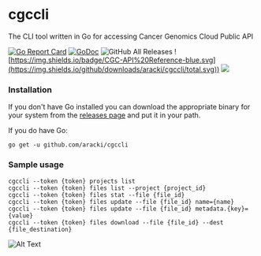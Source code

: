 # cgccli
The CLI tool written in Go for accessing Cancer Genomics Cloud Public API 

[![Go Report Card](https://goreportcard.com/badge/github.com/aracki/cgccli)](https://goreportcard.com/report/github.com/aracki/cgccli)
[![GoDoc](https://godoc.org/github.com/Aracki/cgccli?status.svg)](https://godoc.org/github.com/Aracki/cgccli)
![GitHub All Releases](https://img.shields.io/github/downloads/aracki/cgccli/total.svg)
![https://img.shields.io/badge/CGC-API%20Reference-blue.svg](https://img.shields.io/github/downloads/aracki/cgccli/total.svg))
<a href="https://docs.cancergenomicscloud.org/docs/the-cgc-api)"><img src="https://img.shields.io/badge/CGC-API%20Reference-blue.svg"></a>

### Installation
If you don't have Go installed you can download the appropriate binary for your system from the [releases page](https://github.com/Aracki/cgccli/releases) and put it in your path.

If you do have Go:

```
go get -u github.com/aracki/cgccli
```

### Sample usage
```
cgccli --token {token} projects list
cgccli --token {token} files list --project {project_id}
cgccli --token {token} files stat --file {file_id} 
cgccli --token {token} files update --file {file_id} name={name}
cgccli --token {token} files update --file {file_id} metadata.{key}={value}
cgccli --token {token} files download --file {file_id} --dest {file_destination}
```

![Alt Text](https://imgur.com/YODUYuv.gif)
